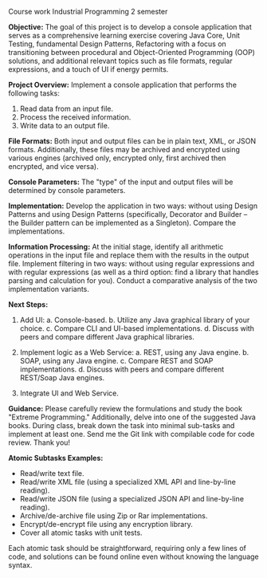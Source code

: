 Course work
Industrial Programming
2 semester

**Objective:**
The goal of this project is to develop a console application that serves as a comprehensive learning exercise covering Java Core, Unit Testing, fundamental Design Patterns, Refactoring with a focus on transitioning between procedural and Object-Oriented Programming (OOP) solutions, and additional relevant topics such as file formats, regular expressions, and a touch of UI if energy permits.

**Project Overview:**
Implement a console application that performs the following tasks:
1. Read data from an input file.
2. Process the received information.
3. Write data to an output file.

**File Formats:**
Both input and output files can be in plain text, XML, or JSON formats. Additionally, these files may be archived and encrypted using various engines (archived only, encrypted only, first archived then encrypted, and vice versa).

**Console Parameters:**
The "type" of the input and output files will be determined by console parameters.

**Implementation:**
Develop the application in two ways: without using Design Patterns and using Design Patterns (specifically, Decorator and Builder – the Builder pattern can be implemented as a Singleton). Compare the implementations.

**Information Processing:**
At the initial stage, identify all arithmetic operations in the input file and replace them with the results in the output file. Implement filtering in two ways: without using regular expressions and with regular expressions (as well as a third option: find a library that handles parsing and calculation for you). Conduct a comparative analysis of the two implementation variants.

**Next Steps:**
1. Add UI:
   a. Console-based.
   b. Utilize any Java graphical library of your choice.
   c. Compare CLI and UI-based implementations.
   d. Discuss with peers and compare different Java graphical libraries.

2. Implement logic as a Web Service:
   a. REST, using any Java engine.
   b. SOAP, using any Java engine.
   c. Compare REST and SOAP implementations.
   d. Discuss with peers and compare different REST/Soap Java engines.

3. Integrate UI and Web Service.

**Guidance:**
Please carefully review the formulations and study the book "Extreme Programming." Additionally, delve into one of the suggested Java books. During class, break down the task into minimal sub-tasks and implement at least one. Send me the Git link with compilable code for code review. Thank you!

**Atomic Subtasks Examples:**
- Read/write text file.
- Read/write XML file (using a specialized XML API and line-by-line reading).
- Read/write JSON file (using a specialized JSON API and line-by-line reading).
- Archive/de-archive file using Zip or Rar implementations.
- Encrypt/de-encrypt file using any encryption library.
- Cover all atomic tasks with unit tests.

Each atomic task should be straightforward, requiring only a few lines of code, and solutions can be found online even without knowing the language syntax.